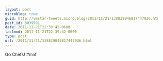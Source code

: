 ```yaml
---
layout: post
microblog: true
guid: http://vmstan-tweets.micro.blog/2011/11/21/138839046817447936.html
post_id: 3039591
date: 2011-11-21T22:39:42-0600
lastmod: 2011-11-21T22:39:42-0600
type: post
url: /2011/11/21/138839046817447936.html
---
```

Go Chefs! #mnf
